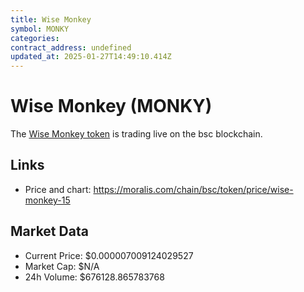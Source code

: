 ```yaml
---
title: Wise Monkey
symbol: MONKY
categories: 
contract_address: undefined
updated_at: 2025-01-27T14:49:10.414Z
---
```


# Wise Monkey (MONKY)
The [Wise Monkey token](https://moralis.com/chain/bsc/token/price/wise-monkey-15) is trading live on the bsc blockchain.

## Links
- Price and chart: https://moralis.com/chain/bsc/token/price/wise-monkey-15

## Market Data
- Current Price: $0.000007009124029527
- Market Cap: $N/A
- 24h Volume: $676128.865783768
